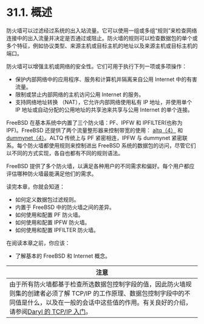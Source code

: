# 31.1. 概述

防火墙可以过滤经过系统的出入站流量。它可以使用一组或多组“规则”来检查网络连接中的出入流量并决定是否通过或阻止。防火墙的规则可以检查数据包的单个或多个特征，例如协议类型、来源主机或目标主机的地址以及来源主机或目标主机的端口。

防火墙可以增强主机或网络的安全性。它们可用于执行下列一项或多项操作：

- 保护内部网络中的应用程序、服务和计算机并隔离来自公用 Internet 中的有害流量。
- 限制或禁止内部网络的主机访问公用 Internet 的服务。
- 支持网络地址转换 （NAT），它允许内部网络使用私有 IP 地址，并使用单个 IP 地址或自动分配的公用地址的共享池来共享与公用 Internet 的单个连接。

FreeBSD 在基本系统中内置了三个防火墙：PF、IPFW 和 IPFILTER(也称为 IPF)。FreeBSD 还提供了两个流量整形器来控制带宽的使用： [altq（4）](https://www.freebsd.org/cgi/man.cgi?query=altq&sektion=4&format=html) 和 [dummynet（4）](https://www.freebsd.org/cgi/man.cgi?query=dummynet&sektion=4&format=html)。ALTQ 传统上与 PF 紧密相连，IPFW 与 dummynet 紧密联系。每个防火墙都使用规则来控制进出 FreeBSD 系统的数据包的访问，尽管它们以不同的方式实现，各自也都有不同的规则语法。

FreeBSD 提供了多个防火墙，以满足各种用户的不同需求和偏好。每个用户都应评估哪种防火墙最能满足他们的需求。

读完本章，你就会知道：

- 如何定义数据包过滤规则。
- 内置于 FreeBSD 中的防火墙之间的差异。
- 如何使用和配置 PF 防火墙。
- 如何使用和配置 IPFW 防火墙。
- 如何使用和配置 IPFILTER 防火墙。

在阅读本章之前，你应该：

- 了解基本的 FreeBSD 和 Internet 概念。

| 注意                                                         |
| ------------------------------------------------------------ |
| 由于所有防火墙都基于检查所选数据包控制字段的值，因此防火墙规则集的创建者必须了解 TCP/IP 的工作原理、数据包控制字段中的不同值是什么，以及在一般的会话中这些值的作用。有关良好的介绍，请参阅[Daryl 的 TCP/IP 入门](http://www.ipprimer.com/)。|
